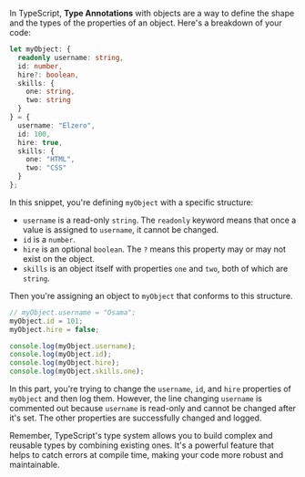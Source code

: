 In TypeScript, **Type Annotations** with objects are a way to define the shape and the types of the properties of an object. Here's a breakdown of your code:

```typescript
let myObject: {
  readonly username: string,
  id: number,
  hire?: boolean,
  skills: {
    one: string,
    two: string
  }
} = {
  username: "Elzero",
  id: 100,
  hire: true,
  skills: {
    one: "HTML",
    two: "CSS"
  }
};
```
In this snippet, you're defining `myObject` with a specific structure:
- `username` is a read-only `string`. The `readonly` keyword means that once a value is assigned to `username`, it cannot be changed.
- `id` is a `number`.
- `hire` is an optional `boolean`. The `?` means this property may or may not exist on the object.
- `skills` is an object itself with properties `one` and `two`, both of which are `string`.

Then you're assigning an object to `myObject` that conforms to this structure.

```typescript
// myObject.username = "Osama";
myObject.id = 101;
myObject.hire = false;

console.log(myObject.username);
console.log(myObject.id);
console.log(myObject.hire);
console.log(myObject.skills.one);
```
In this part, you're trying to change the `username`, `id`, and `hire` properties of `myObject` and then log them. However, the line changing `username` is commented out because `username` is read-only and cannot be changed after it's set. The other properties are successfully changed and logged.

Remember, TypeScript's type system allows you to build complex and reusable types by combining existing ones. It's a powerful feature that helps to catch errors at compile time, making your code more robust and maintainable.